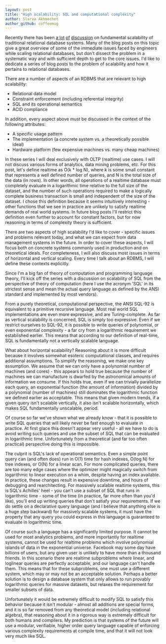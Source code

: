 ```yaml
---
layout: post
title: "High scalability: SQL and computational complexity"
author: Slarva Akhmechet
author_github: coffeemug
--- 
```


Recently there has been [a lot][1] [of][2] [discussion][3] on fundamental
scalability of traditional relational database systems. Many of the blog posts
on this topic give a great overview of some of the immediate issues faced by
engineers while scaling relational databases, but don't dissect the problem in
a systematic way and with sufficient depth to get to the core issues. I'd like
to dedicate a series of blog posts to the problem of scalability and how it
pertains to relational databases.
<!--more-->

[1]: http://www.yafla.com/dforbes/Getting_Real_about_NoSQL_and_the_SQL_Isnt_Scalable_Lie/
[2]: http://cacm.acm.org/blogs/blog-cacm/50678-the-nosql-discussion-has-nothing-to-do-with-sql/fulltext
[3]: http://blogs.computerworld.com/15510/the_end_of_sql_and_relational_databases_part_1_of_3


There are a number of aspects of an RDBMS that are relevant to high
scalability:

  * Relational data model
  * Constraint enforcement (including referential integrity)
  * SQL and its operational semantics
  * ACID compliance

In addition, every aspect above must be discussed in the context of the
following attributes:

  * A specific usage pattern
  * The implementation (a concrete system vs. a theoretically possible ideal)
  * Hardware platform (few expensive machines vs. many cheap machines)

In these series I will deal exclusively with OLTP (realtime) use cases. I will
not discuss various forms of analytics, data mining problems, etc. For this
post, let's define realtime as O(k * log N), where k is some small constant
that represents a well defined number of queries, and N is the total size of
the data (in rows). In other words, all operations of a realtime database must
completely evaluate in a logarithmic time relative to the full size of the
dataset, and the number of such operations required to make a logically
complete business transaction is small and independent of the size of the
dataset. I chose this definition because it seems intuitively interesting -
other functions that we see in practice are unlikely to satisfy realtime
demands of real world systems. In future blog posts I'll restrict this
definition even further to account for constant factors, but for now reasoning
in terms of complexity theory is sufficient.

There are two aspects of high scalability I'd like to cover - specific issues
and problems relevant today, and what we can expect from data management
systems in the future. In order to cover these aspects, I will focus both on
concrete systems commonly used in production and on theoretical ideals. For
completeness, I will also discuss most issues in terms of horizontal and
vertical scaling. Every time I talk about an RDBMS, I will define these
contexts explicitly.

Since I'm a big fan of theory of computation and programming language theory,
I'll kick off the series with a discussion on scalability of SQL from the
perspective of theory of computation (here I use the acronym 'SQL' in its
strictest sense and mean the actual query language as defined by the ANSI
standard and implemented by most vendors).

From a purely theoretical, computational perspective, the ANSI SQL-92 is
equivalent to a primitive recursive language. Most real world SQL
implementations are even more expressive, and are Turing-complete. As far as
vertical scalability is concerned, SQL is simply too expressive. Even if we
restrict ourselves to SQL-92, it is possible to write queries of polynomial, or
even exponential complexity - a far cry from a logarithmic requirement we
established earlier. This means that according to our definition of real-time,
SQL is fundamentally not a vertically scalable language.

What about horizontal scalability? Reasoning about it is more difficult because
it involves somewhat esoteric computational classes, and requires additional
assumptions. To simplify the reasoning, we make one key assumption.  We assume
that we can only have a polynomial number of machines (and cores) - this
appears to hold true because the number of machines we can manufacture is
dwarfed by the astronomical amounts of information we consume. If this holds
true, even if we can trivially parallelize each query, an exponential function
(the amount of information) divided by a polynomial (number of machines) still
dominates the logarithmic function we defined earlier as acceptable. This means
that given modern trends, if a given query isn't scalable vertically, it also
isn't scalable horizontally, which makes SQL fundamentally unscalable, period.

Of course so far we've shown what we already know - that it is possible to
write SQL queries that will likely never be fast enough to evaluate in
practice. At first glace this doesn't appear very useful - all we have to do is
avoid writing such queries and use the subset of SQL that can be evaluated in
logarithmic time. Unfortunately from a theoretical (and far too often
practical) perspective doing this is impossible.

The culprit is SQL's lack of operational semantics. Even a simple point query
can (and often does) run in O(1) time for hash indexes, O(log N) for tree
indexes, or O(N) for a linear scan. For more complicated queries, there are too
many edge cases where the optimizer might magically switch from logarithmic to
linear execution on a whim, despite having an index available.  In practice,
these changes result in expensive downtime, and hours of debugging and
rearchitecting. For massively scalable realtime systems, this is SQL's
Achilles' heel - you can't use a subset of SQL that runs in logarithmic time -
some of the time (in practice, far more often than you'd like), you'll end up
writing queries that don't satisfy your requirements. If we do settle on a
declarative query language (and I believe that anything else is a huge step
backward) for massively scalable systems, it must have the property that any
query you could express in this language is guaranteed to evaluate in
logarithmic time.

Of course such a language has a significantly limited purpose. It cannot be
used for most analytics problems, and more importantly for realtime systems,
cannot be used for realtime problems which involve polynomial islands of data
in the exponential universe. Facebook may some day have billions of users, but
any given user is unlikely to have more than a thousand friends. In this
scenario there are realtime subproblems where linear, and loglinear queries are
perfectly acceptable, and our language can't handle them. This means that for
these subproblems, one must use a different system, which may or may not be an
acceptable solution. Perhaps a better solution is to design a database system
that only allows to run provably logarithmic queries for massive datasets, but
relaxes the requirement for smaller subsets of data.

Unfortunately it would be extremely difficult to modify SQL to satisfy this
behavior because it isn't modular - almost all additions are special forms, and
it is so far removed from any theoretical model (including relational algebra),
that reasoning about it in a rigorous way is extremely difficult for both
humans and compilers. My prediction is that systems of the future will use a
modular, verifiable, higher order query language capable of enforcing various
complexity requirements at compile time, and that it will not look very much
like SQL.
